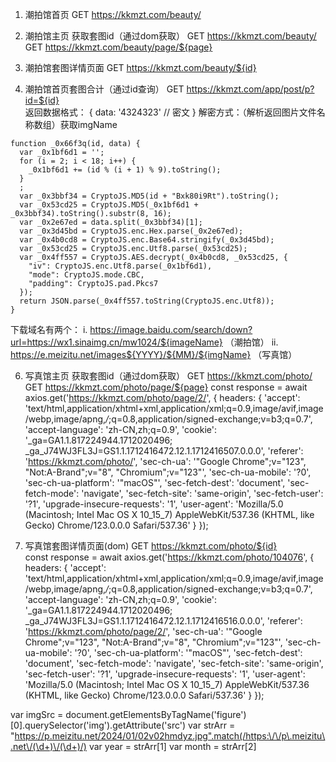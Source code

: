 1. 潮拍馆首页
GET https://kkmzt.com/beauty/

3. 潮拍馆主页 获取套图id（通过dom获取）
GET https://kkmzt.com/beauty/
GET https://kkmzt.com/beauty/page/${page}

4. 潮拍馆套图详情页面
GET https://kkmzt.com/beauty/${id}  

5. 潮拍馆首页套图合计（通过id查询）
GET https://kkmzt.com/app/post/p?id=${id}  
返回数据格式：
{
  data: '4324323' // 密文
} 
解密方式：（解析返回图片文件名称数组）获取imgName
```
function _0x66f3q(id, data) {
  var _0x1bf6d1 = '';
  for (i = 2; i < 18; i++) {
    _0x1bf6d1 += (id % (i + 1) % 9).toString();
  }
  ;
  var _0x3bbf34 = CryptoJS.MD5(id + "Bxk80i9Rt").toString();
  var _0x53cd25 = CryptoJS.MD5(_0x1bf6d1 + _0x3bbf34).toString().substr(8, 16);
  var _0x2e67ed = data.split(_0x3bbf34)[1];
  var _0x3d45bd = CryptoJS.enc.Hex.parse(_0x2e67ed);
  var _0x4b0cd8 = CryptoJS.enc.Base64.stringify(_0x3d45bd);
  var _0x53cd25 = CryptoJS.enc.Utf8.parse(_0x53cd25);
  var _0x4ff557 = CryptoJS.AES.decrypt(_0x4b0cd8, _0x53cd25, {
    "iv": CryptoJS.enc.Utf8.parse(_0x1bf6d1),
    "mode": CryptoJS.mode.CBC,
    "padding": CryptoJS.pad.Pkcs7
  });
  return JSON.parse(_0x4ff557.toString(CryptoJS.enc.Utf8));
}
```
下载域名有两个：
i. https://image.baidu.com/search/down?url=https://wx1.sinaimg.cn/mw1024/${imageName}  （潮拍馆）
ii. https://e.meizitu.net/images${YYYY}/${MM}/${imgName}  （写真馆） 

6. 写真馆主页 获取套图id（通过dom获取）
GET https://kkmzt.com/photo/
GET https://kkmzt.com/photo/page/${page}
const response = await axios.get('https://kkmzt.com/photo/page/2/', {
  headers: {
    'accept': 'text/html,application/xhtml+xml,application/xml;q=0.9,image/avif,image/webp,image/apng,*/*;q=0.8,application/signed-exchange;v=b3;q=0.7',
    'accept-language': 'zh-CN,zh;q=0.9',
    'cookie': '_ga=GA1.1.817224944.1712020496; _ga_J74WJ3FL3J=GS1.1.1712416472.12.1.1712416507.0.0.0',
    'referer': 'https://kkmzt.com/photo/',
    'sec-ch-ua': '"Google Chrome";v="123", "Not:A-Brand";v="8", "Chromium";v="123"',
    'sec-ch-ua-mobile': '?0',
    'sec-ch-ua-platform': '"macOS"',
    'sec-fetch-dest': 'document',
    'sec-fetch-mode': 'navigate',
    'sec-fetch-site': 'same-origin',
    'sec-fetch-user': '?1',
    'upgrade-insecure-requests': '1',
    'user-agent': 'Mozilla/5.0 (Macintosh; Intel Mac OS X 10_15_7) AppleWebKit/537.36 (KHTML, like Gecko) Chrome/123.0.0.0 Safari/537.36'
  }
});

7. 写真馆套图详情页面(dom)
GET https://kkmzt.com/photo/${id}  
const response = await axios.get('https://kkmzt.com/photo/104076', {
  headers: {
    'accept': 'text/html,application/xhtml+xml,application/xml;q=0.9,image/avif,image/webp,image/apng,*/*;q=0.8,application/signed-exchange;v=b3;q=0.7',
    'accept-language': 'zh-CN,zh;q=0.9',
    'cookie': '_ga=GA1.1.817224944.1712020496; _ga_J74WJ3FL3J=GS1.1.1712416472.12.1.1712416516.0.0.0',
    'referer': 'https://kkmzt.com/photo/page/2/',
    'sec-ch-ua': '"Google Chrome";v="123", "Not:A-Brand";v="8", "Chromium";v="123"',
    'sec-ch-ua-mobile': '?0',
    'sec-ch-ua-platform': '"macOS"',
    'sec-fetch-dest': 'document',
    'sec-fetch-mode': 'navigate',
    'sec-fetch-site': 'same-origin',
    'sec-fetch-user': '?1',
    'upgrade-insecure-requests': '1',
    'user-agent': 'Mozilla/5.0 (Macintosh; Intel Mac OS X 10_15_7) AppleWebKit/537.36 (KHTML, like Gecko) Chrome/123.0.0.0 Safari/537.36'
  }
});

var imgSrc = document.getElementsByTagName('figure')[0].querySelector('img').getAttribute('src')
var strArr = "https://p.meizitu.net/2024/01/02v02hmdyz.jpg".match(/https:\/\/p\.meizitu\.net\/(\d+)\/(\d+)/)
var year = strArr[1]
var month = strArr[2]